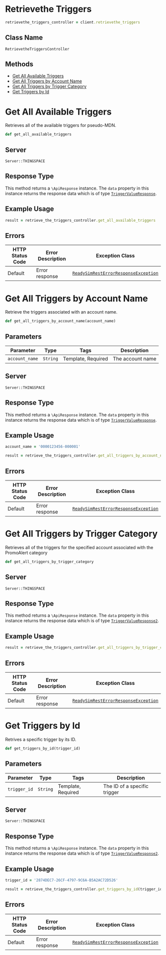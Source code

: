 # Retrievethe Triggers

```ruby
retrievethe_triggers_controller = client.retrievethe_triggers
```

## Class Name

`RetrievetheTriggersController`

## Methods

* [Get All Available Triggers](../../doc/controllers/retrievethe-triggers.md#get-all-available-triggers)
* [Get All Triggers by Account Name](../../doc/controllers/retrievethe-triggers.md#get-all-triggers-by-account-name)
* [Get All Triggers by Trigger Category](../../doc/controllers/retrievethe-triggers.md#get-all-triggers-by-trigger-category)
* [Get Triggers by Id](../../doc/controllers/retrievethe-triggers.md#get-triggers-by-id)


# Get All Available Triggers

Retrieves all of the available triggers for pseudo-MDN.

```ruby
def get_all_available_triggers
```

## Server

`Server::THINGSPACE`

## Response Type

This method returns a `\ApiResponse` instance. The `data` property in this instance returns the response data which is of type [`TriggerValueResponse`](../../doc/models/trigger-value-response.md).

## Example Usage

```ruby
result = retrieve_the_triggers_controller.get_all_available_triggers
```

## Errors

| HTTP Status Code | Error Description | Exception Class |
|  --- | --- | --- |
| Default | Error response | [`ReadySimRestErrorResponseException`](../../doc/models/ready-sim-rest-error-response-exception.md) |


# Get All Triggers by Account Name

Retrieve the triggers associated with an account name.

```ruby
def get_all_triggers_by_account_name(account_name)
```

## Parameters

| Parameter | Type | Tags | Description |
|  --- | --- | --- | --- |
| `account_name` | `String` | Template, Required | The account name |

## Server

`Server::THINGSPACE`

## Response Type

This method returns a `\ApiResponse` instance. The `data` property in this instance returns the response data which is of type [`TriggerValueResponse`](../../doc/models/trigger-value-response.md).

## Example Usage

```ruby
account_name = '0000123456-000001'

result = retrieve_the_triggers_controller.get_all_triggers_by_account_name(account_name)
```

## Errors

| HTTP Status Code | Error Description | Exception Class |
|  --- | --- | --- |
| Default | Error response | [`ReadySimRestErrorResponseException`](../../doc/models/ready-sim-rest-error-response-exception.md) |


# Get All Triggers by Trigger Category

Retrieves all of the triggers for the specified account associated with the PromoAlert category

```ruby
def get_all_triggers_by_trigger_category
```

## Server

`Server::THINGSPACE`

## Response Type

This method returns a `\ApiResponse` instance. The `data` property in this instance returns the response data which is of type [`TriggerValueResponse2`](../../doc/models/trigger-value-response-2.md).

## Example Usage

```ruby
result = retrieve_the_triggers_controller.get_all_triggers_by_trigger_category
```

## Errors

| HTTP Status Code | Error Description | Exception Class |
|  --- | --- | --- |
| Default | Error response | [`ReadySimRestErrorResponseException`](../../doc/models/ready-sim-rest-error-response-exception.md) |


# Get Triggers by Id

Retrives a specific trigger by its ID.

```ruby
def get_triggers_by_id(trigger_id)
```

## Parameters

| Parameter | Type | Tags | Description |
|  --- | --- | --- | --- |
| `trigger_id` | `String` | Template, Required | The ID of a specific trigger |

## Server

`Server::THINGSPACE`

## Response Type

This method returns a `\ApiResponse` instance. The `data` property in this instance returns the response data which is of type [`TriggerValueResponse2`](../../doc/models/trigger-value-response-2.md).

## Example Usage

```ruby
trigger_id = '2874DEC7-26CF-4797-9C6A-B5A2AC72D526'

result = retrieve_the_triggers_controller.get_triggers_by_id(trigger_id)
```

## Errors

| HTTP Status Code | Error Description | Exception Class |
|  --- | --- | --- |
| Default | Error response | [`ReadySimRestErrorResponseException`](../../doc/models/ready-sim-rest-error-response-exception.md) |

